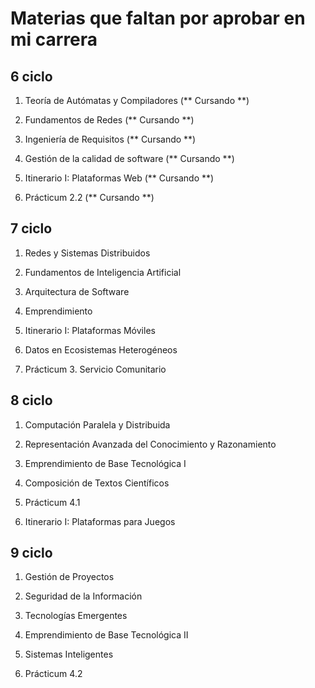 # Materias que faltan por aprobar en mi carrera

## 6 ciclo

1. Teoría de Autómatas y  Compiladores (** Cursando **)
    

2. Fundamentos de Redes (** Cursando **)
   

3. Ingeniería de Requisitos (** Cursando **)
   

4. Gestión de la calidad de software (** Cursando **)
   

5. Itinerario I: Plataformas Web (** Cursando **)
   

6. Prácticum 2.2 (** Cursando **)


## 7 ciclo

1. Redes y Sistemas Distribuidos
    
2. Fundamentos de Inteligencia Artificial
   
3. Arquitectura de Software
   
4. Emprendimiento
   
5. Itinerario I: Plataformas Móviles

6. Datos en Ecosistemas Heterogéneos
    
7. Prácticum 3. Servicio Comunitario

## 8 ciclo

1. Computación Paralela y Distribuida

2. Representación Avanzada del Conocimiento y Razonamiento

3. Emprendimiento de Base Tecnológica I
    
4. Composición de Textos Científicos
    
5. Prácticum 4.1
    
6. Itinerario I: Plataformas para Juegos

## 9 ciclo

1. Gestión de Proyectos
   
2. Seguridad de la Información
   
3. Tecnologías Emergentes
   
4. Emprendimiento de Base Tecnológica II
   
5. Sistemas Inteligentes
   
6. Prácticum 4.2


